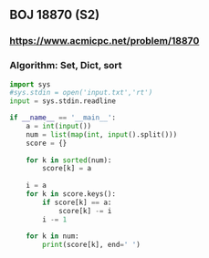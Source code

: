 ##  BOJ 18870 (S2)

### https://www.acmicpc.net/problem/18870
### Algorithm: Set, Dict, sort


``` python
import sys
#sys.stdin = open('input.txt','rt')
input = sys.stdin.readline

if __name__ == '__main__':
    a = int(input())
    num = list(map(int, input().split()))
    score = {}
    
    for k in sorted(num):
        score[k] = a
        
    i = a
    for k in score.keys():
        if score[k] == a:
            score[k] -= i
        i -= 1
        
    for k in num:
        print(score[k], end=' ') 
        
```


